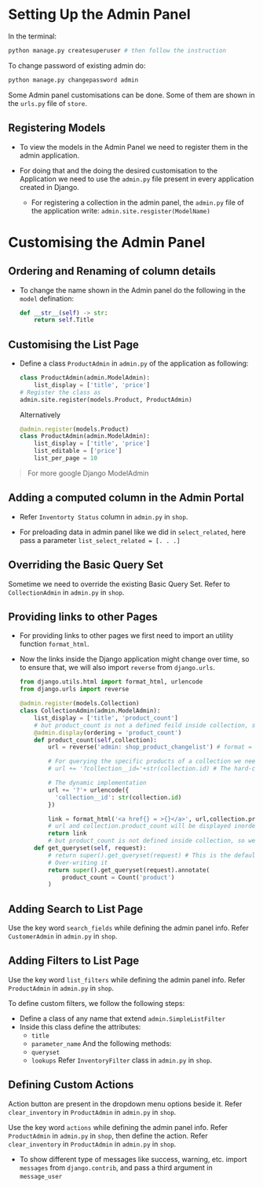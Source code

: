 # Setting Up the Admin Panel

In the terminal:

```python
python manage.py createsuperuser # then follow the instruction
```

To change password of existing admin do:

```python
python manage.py changepassword admin
```

Some Admin panel customisations can be done. Some of them are shown in the `urls.py` file of `store`.

## Registering Models

- To view the models in the Admin Panel we need to register them in the admin application.

- For doing that and the doing the desired customisation to the Application we need to use the `admin.py` file present in every application created in Django.

  - For registering a collection in the admin panel, the `admin.py` file of the application write:
    `admin.site.resgister(ModelName)`

# Customising the Admin Panel

## Ordering and Renaming of column details

- To change the name shown in the Admin panel do the following in the `model` defination:
  ```python
  def __str__(self) -> str:
      return self.Title
  ```

## Customising the List Page

- Define a class `ProductAdmin` in `admin.py` of the application as following:

  ```python
  class ProductAdmin(admin.ModelAdmin):
      list_display = ['title', 'price']
  # Register the class as
  admin.site.register(models.Product, ProductAdmin)
  ```

  Alternatively

  ```python
  @admin.register(models.Product)
  class ProductAdmin(admin.ModelAdmin):
      list_display = ['title', 'price']
      list_editable = ['price']
      list_per_page = 10
  ```

> For more google Django ModelAdmin

## Adding a computed column in the Admin Portal

- Refer `Inventorty Status` column in `admin.py` in `shop`.

- For preloading data in admin panel like we did in `select_related`, here pass a parameter `list_select_related = [. . .]`

## Overriding the Basic Query Set

Sometime we need to override the existing Basic Query Set. Refer to `CollectionAdmin` in `admin.py` in `shop`.

## Providing links to other Pages

- For providing links to other pages we first need to import an utility function `format_html`.
- Now the links inside the Django application might change over time, so to ensure that, we will also import `reverse` from `django.urls`.

  ```python
  from django.utils.html import format_html, urlencode
  from django.urls import reverse

  @admin.register(models.Collection)
  class CollectionAdmin(admin.ModelAdmin):
      list_display = ['title', 'product_count']
      # but product_count is not a defined feild inside collection, so we need to define that as well
      @admin.display(ordering = 'product_count')
      def product_count(self,collection):
          url = reverse('admin: shop_product_changelist') # format = admin: AppName_ModelName_Page

          # For querying the specific products of a collection we need to add a filter
          # url += '?collection__id='+str(collection.id) # The hard-coded version of the filter

          # The dynamic implementation
          url += '?'+ urlencode({
            'collection__id': str(collection.id)
          })

          link = format_html('<a href{} = >{}</a>', url,collection.product_count ) # Inside the {}
          # url and collection.product_count will be displayed inorder (whatever is ther after comma)
          return link
          # but product_count is not defined inside collection, so we need to define that as well
      def get_queryset(self, request):
          # return super().get_queryset(request) # This is the default implementation
          # Over-writing it
          return super().get_queryset(request).annotate(
              product_count = Count('product')
          )
  ```

## Adding Search to List Page

Use the key word `search_fields` while defining the admin panel info. Refer `CustomerAdmin` in `admin.py` in `shop`.

## Adding Filters to List Page

Use the key word `list_filters` while defining the admin panel info. Refer `ProductAdmin` in `admin.py` in `shop`.

To define custom filters, we follow the following steps:

- Define a class of any name that extend `admin.SimpleListFilter`
- Inside this class define the attributes:
  - `title`
  - `parameter_name`
    And the following methods:
  - `queryset`
  - `lookups`
    Refer `InventoryFilter` class in `admin.py` in `shop`.

## Defining Custom Actions

Action button are present in the dropdown menu options beside it. Refer `clear_inventory` in `ProductAdmin` in `admin.py` in `shop`.

Use the key word `actions` while defining the admin panel info. Refer `ProductAdmin` in `admin.py` in `shop`, then define the action. Refer `clear_inventory` in `ProductAdmin` in `admin.py` in `shop`.

- To show different type of messages like success, warning, etc. import `messages` from `django.contrib`, and pass a third argument in `message_user`

